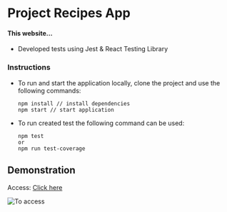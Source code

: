# Project Recipes App

#### This website...
* Developed tests using Jest & React Testing Library

### Instructions
* To run and start the application locally, clone the project and use the following commands:

  ```
  npm install // install dependencies
  npm start // start application
  ```
  
* To run created test the following command can be used:

  ```
  npm test
  or
  npm run test-coverage
  ```

## Demonstration
Access: [Click here]()

![To access]()
